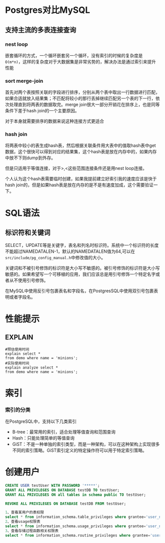 # Postgres对比MySQL

## 支持主流的多表连接查询

### nest loop

嵌套循环的方式，一个循环嵌套另一个循环，没有索引的时候的复杂度是`O(m*n)`，这样的复杂度对于大数据集是非常劣势的，解决办法是通过索引来提升性能

### sort merge-join

首先对两个表按照关联的字段进行排序，分别从两个表中取出一行数据进行匹配，如果合适就放入结果集；不匹配将较小的那行丢掉继续匹配另一个表的下一行，依次处理直到将两表的数据取完。merge join很大一部分开销花在排序上，也是同等条件下差于hash join的一个主要原因。

对于本身就需要排序的数据来说这种连接方式更适合

### hash join

将两表中较小的表生成hash表，然后根据关联条件用大表中的值取hash表中get数据，这个很快可以得到对应的结果集，这个hash表是放在内存中的，如果内存中放不下则dump到外存。

但是只适用于等值连接，对于>,<这些范围连接条件还是用nest loop连接。

个人认为这个hash表需要临时创建，如果我提前建立好索引我的速度应该是快于hash join的，但是如果hash表是放在内存的是不是有速度加成，这个需要验证一下。

#  SQL语法

## 标识符和关键词

SELECT，UPDATE等是关键字，表名和列名时标识符。系统中一个标识符的长度不能超过NAMEDATALEN-1，默认的NAMEDATALEN值为64,可以在`src/include/pg_config_manual.h`中修改值的大小。

关键词和不被引号修饰的标识符是大小写不敏感的。被引号修饰的标识符是大小写敏感的。如果希望写一个可移植的应用，我们应该总是用引号修饰一个特定名字或者从不使用引号修饰。

在MySQL中使用反引号包裹表名和字段名，在PostgresSQL中使用双引号包裹表明或者字段名。

# 性能提示

## EXPLAIN

```
#预估使用时间
explain select *
from demo where name = 'minions';
#实际使用时间
explain analyze select *
from demo where name = 'minions';
```



# 索引

### 索引的分类

在PostgreSQL中，支持以下几类索引

- B-tree：最常用的索引，适合处理等值查询和范围查询
- Hash：只能处理简单的等值查询
- GiST：不是一种单独的索引类型，而是一种架构，可以在这种架构上实现很多不同的索引策略。GiST索引定义的特定操作符可以用于特定索引策略。

# 创建用户

```sql
CREATE USER testUser WITH PASSWORD '*****';
GRANT ALL PRIVILEGES ON DATABASE testDB TO testUser;
GRANT ALL PRIVILEGES ON all tables in schema public TO testUser;

REVOKE ALL PRIVILEGES ON DATABASE testDB FROM testUser;
```

```sql
1、查看某用户的表权限
select * from information_schema.table_privileges where grantee='user_name';
2、查看usage权限表
select * from information_schema.usage_privileges where grantee='user_name';
3、查看存储过程函数相关权限表
select * from information_schema.routine_privileges where grantee='user_name';
```

